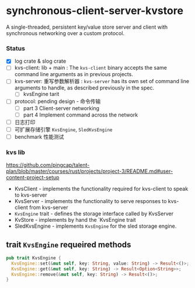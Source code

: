 # synchronous-client-server-kvstore
A single-threaded, persistent key/value store server and client with synchronous networking over a custom protocol.

### Status
- [x] log crate & slog crate
- [ ] kvs-client: lib  + main  : The `kvs-client` binary accepts the same command line arguments as in previous projects. 
- [ ] kvs-server: 重写参数解析器 : `kvs-server` has its own set of command line arguments to handle, as described previously in the spec.
  - [ ] kvsEngine tarit 
- [ ] protocol: pending design  - 命令传输
  - [ ] part 3 Client-server networking
  - [ ] part 4 Implement command across the network
- [ ] 日志打印
- [ ] 可扩展存储引擎 `KvsEngine`, `SledKvsEngine`
- [ ] benchmark 性能测试

### kvs lib  
https://github.com/pingcap/talent-plan/blob/master/courses/rust/projects/project-3/README.md#user-content-project-setup 
- KvsClient - implements the functionality required for kvs-client to speak to kvs-server
- KvsServer - implements the functionality to serve responses to kvs-client from kvs-server
- `KvsEngine` trait - defines the storage interface called by KvsServer
- KvStore - implements by hand the `KvsEngine trait
- SledKvsEngine - implements `KvsEngine` for the sled storage engine.

## trait `KvsEngine` requeired methods

```rust
pub trait KvsEngine {
  KvsEngine::set(&mut self, key: String, value: String) -> Result<()>;
  KvsEngine::get(&mut self, key: String) -> Result<Option<String>>;
  KvsEngine::remove(&mut self, key: String) -> Result<()>;
}

```
